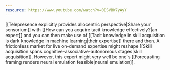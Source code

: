 ```yaml
---
resource: https://www.youtube.com/watch?v=0ESVBW7yAyY
---
```


[[Telepresence explicitly provides allocentric perspective|Share your sensorium]] with [[How can you acquire tacit knowledge effectively?|an expert]] and you can then make use of [[Tacit knowledge in skill acquisition is dark knowledge in machine learning|their expertise]] there and then. A frictionless market for live on-demand expertise might reshape [[Skill acquisition spans cognitive-associative-autonomous stages|skill acquisition]]. However, this expert might very well be one's [[Forecasting framing renders neural emulation feasible|neural emulation]].